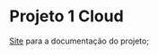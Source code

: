 # Projeto 1 Cloud

[Site](https://delucca990.github.io/Cloud-RESTful-API/) para a documentação do projeto;
